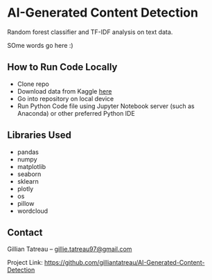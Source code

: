 # AI-Generated Content Detection
Random forest classifier and TF-IDF analysis on text data. 

SOme words go here :)

## How to Run Code Locally
- Clone repo
- Download data from Kaggle [here](https://www.kaggle.com/datasets/shanegerami/ai-vs-human-text/data)
- Go into repository on local device
- Run Python Code file using Jupyter Notebook server (such as Anaconda) or other preferred Python IDE


## Libraries Used
- pandas
- numpy
- matplotlib
- seaborn
- sklearn
- plotly
- os
- pillow
- wordcloud


## Contact
Gillian Tatreau – gillie.tatreau97@gmail.com

Project Link: https://github.com/gilliantatreau/AI-Generated-Content-Detection
